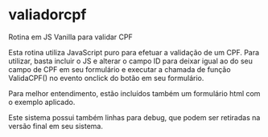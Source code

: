 # valiadorcpf
Rotina em JS Vanilla para validar CPF

Esta rotina utiliza JavaScript puro para efetuar a validação de um CPF.
Para utilizar, basta incluir o JS e alterar o campo ID para deixar igual ao do seu campo de CPF em seu formulário e executar a chamada de função ValidaCPF() no evento onclick do botão em seu formulário.

Para melhor entendimento, estão incluídos também um formulário html com o exemplo aplicado.

Este sistema possui também linhas para debug, que podem ser retiradas na versão final em seu sistema.
